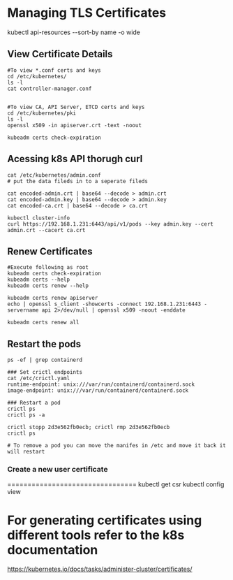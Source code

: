 # Managing TLS Certificates

kubectl api-resources --sort-by name -o wide


## View Certificate Details

```
#To view *.conf certs and keys
cd /etc/kubernetes/
ls -l
cat controller-manager.conf


#To view CA, API Server, ETCD certs and keys
cd /etc/kubernetes/pki
ls -l 
openssl x509 -in apiserver.crt -text -noout

kubeadm certs check-expiration

```



## Acessing k8s API thorugh curl

```
cat /etc/kubernetes/admin.conf
# put the data fileds in to a seperate fileds

cat encoded-admin.crt | base64 --decode > admin.crt
cat encoded-admin.key | base64 --decode > admin.key
cat encoded-ca.crt | base64 --decode > ca.crt

kubectl cluster-info 
curl https://192.168.1.231:6443/api/v1/pods --key admin.key --cert admin.crt --cacert ca.crt

```


## Renew Certificates

```
#Execute following as root
kubeadm certs check-expiration
kubeadm certs --help
kubeadm certs renew --help

kubeadm certs renew apiserver
echo | openssl s_client -showcerts -connect 192.168.1.231:6443 -servername api 2>/dev/null | openssl x509 -noout -enddate

kubeadm certs renew all
```


## Restart the pods
```
ps -ef | grep containerd

### Set crictl endpoints
cat /etc/crictl.yaml
runtime-endpoint: unix:///var/run/containerd/containerd.sock
image-endpoint: unix:///var/run/containerd/containerd.sock

### Restart a pod 
crictl ps
crictl ps -a 

crictl stopp 2d3e562fb0ecb; crictl rmp 2d3e562fb0ecb
crictl ps

# To remove a pod you can move the manifes in /etc and move it back it will restart

```



### Create a new user certificate 
================================
kubectl get csr
kubectl config view


# For generating certificates using different tools refer to the k8s documentation 
https://kubernetes.io/docs/tasks/administer-cluster/certificates/
